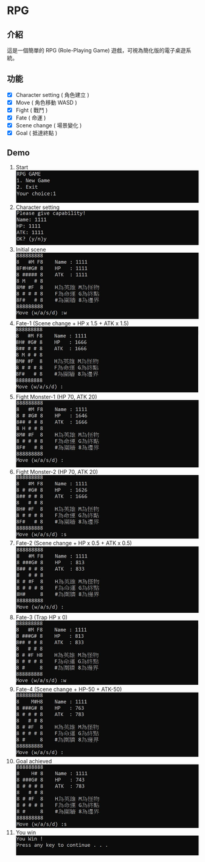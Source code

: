 # RPG

## 介紹

這是一個簡單的 RPG (Role-Playing Game) 遊戲，可視為簡化版的電子桌遊系統。

## 功能

- [x] Character setting ( 角色建立 )
- [x] Move ( 角色移動 WASD )
- [x] Fight ( 戰鬥 )
- [x] Fate ( 命運 )
- [x] Scene change ( 場景變化 )
- [x] Goal ( 抵達終點 )

## Demo

1. Start
    ![Start](./assets/images/1.%20Start.JPG)
2. Character setting
    ![Character setting](./assets/images/2.%20Character%20setting.JPG)
3. Initial scene
    ![Initial scene](./assets/images/3.%20Initial%20scene.JPG)
4. Fate-1 (Scene change + HP x 1.5 + ATK x 1.5)
    ![Fate-1](./assets/images/4.%20Fate-1.JPG)
5. Fight Monster-1 (HP 70, ATK 20)
    ![Monster-1](./assets/images/5.%20Monster-1.JPG)
6. Fight Monster-2 (HP 70, ATK 20)
    ![Monster-2](./assets/images/6.%20Monster-2.JPG)
7. Fate-2 (Scene change + HP x 0.5 + ATK x 0.5)
    ![Fate-2](./assets/images/7.%20Fate-2.JPG)
8. Fate-3 (Trap HP x 0)
    ![Fate-3](./assets/images/8.%20Fate-3.JPG)
9. Fate-4 (Scene change + HP-50 + ATK-50)
    ![Fate-4](./assets/images/9.%20Fate-4.JPG)
10. Goal achieved
    ![Goal](./assets/images/10.%20Goal.JPG)
11. You win
    ![You win](./assets/images/11.%20You%20win.JPG)
